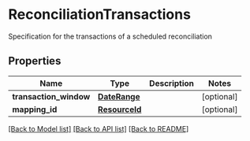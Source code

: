 # ReconciliationTransactions

Specification for the transactions of a scheduled reconciliation

## Properties
Name | Type | Description | Notes
------------ | ------------- | ------------- | -------------
**transaction_window** | [**DateRange**](DateRange.md) |  | [optional] 
**mapping_id** | [**ResourceId**](ResourceId.md) |  | [optional] 

[[Back to Model list]](../README.md#documentation-for-models) [[Back to API list]](../README.md#documentation-for-api-endpoints) [[Back to README]](../README.md)


